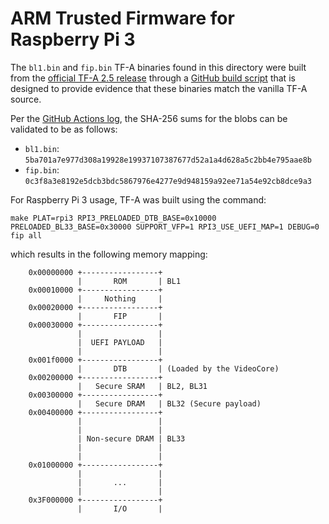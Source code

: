 ARM Trusted Firmware for Raspberry Pi 3
=======================================

The `bl1.bin` and `fip.bin` TF-A binaries found in this directory were built from the
[official TF-A 2.5 release](https://git.trustedfirmware.org/TF-A/trusted-firmware-a.git/tag/?h=v2.5)
through a [GitHub build script](https://github.com/pftf/pitf/blob/master/.github/workflows/build.yml)
that is designed to provide evidence that these binaries match the vanilla TF-A source.

Per the [GitHub Actions log](https://github.com/pftf/pitf/runs/2822874196),
the SHA-256 sums for the blobs can be validated to be as follows:
- `bl1.bin`: `5ba701a7e977d308a19928e19937107387677d52a1a4d628a5c2bb4e795aae8b`
- `fip.bin`: `0c3f8a3e8192e5dcb3bdc5867976e4277e9d948159a92ee71a54e92cb8dce9a3`

For Raspberry Pi 3 usage, TF-A was built using the command:
```
make PLAT=rpi3 RPI3_PRELOADED_DTB_BASE=0x10000 PRELOADED_BL33_BASE=0x30000 SUPPORT_VFP=1 RPI3_USE_UEFI_MAP=1 DEBUG=0 fip all
```
which results in the following memory mapping:
```
    0x00000000 +-----------------+
               |       ROM       | BL1
    0x00010000 +-----------------+
               |     Nothing     |
    0x00020000 +-----------------+
               |       FIP       |
    0x00030000 +-----------------+
               |                 |
               |  UEFI PAYLOAD   |
               |                 |
    0x001f0000 +-----------------+
               |       DTB       | (Loaded by the VideoCore)
    0x00200000 +-----------------+
               |   Secure SRAM   | BL2, BL31
    0x00300000 +-----------------+
               |   Secure DRAM   | BL32 (Secure payload)
    0x00400000 +-----------------+
               |                 |
               |                 |
               | Non-secure DRAM | BL33
               |                 |
               |                 |
    0x01000000 +-----------------+
               |                 |
               |       ...       |
               |                 |
    0x3F000000 +-----------------+
               |       I/O       |
```
